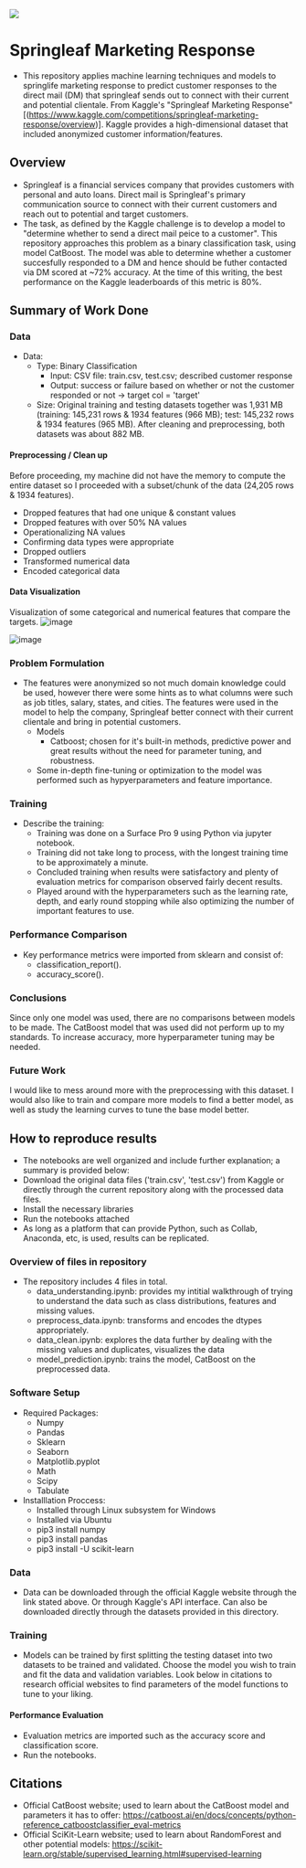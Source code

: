 ![](UTA-DataScience-Logo.png)

# Springleaf Marketing Response

* This repository applies machine learning techniques and models to springlife marketing response to predict customer responses to the direct mail (DM) that springleaf sends out to connect with their current and potential clientale.
From Kaggle's "Springleaf Marketing Response" [(https://www.kaggle.com/competitions/springleaf-marketing-response/overview)]. Kaggle provides a high-dimensional dataset that included anonymized customer information/features.

## Overview

* Springleaf is a financial services company that provides customers with personal and auto loans. Direct mail is Springleaf's primary communication source to connect with their current customers and reach out to potential and target customers.
* The task, as defined by the Kaggle challenge is to develop a model to "determine whether to send a direct mail peice to a customer". This repository approaches this problem as a binary classification task, using model CatBoost. The model was able to determine whether a customer succesfully responded to a DM and hence should be futher contacted via DM scored at ~72% accuracy. At the time of this writing, the best performance on the Kaggle leaderboards of this metric is 80%.

## Summary of Work Done

### Data

* Data:
  * Type: Binary Classification
    * Input: CSV file: train.csv, test.csv; described customer response
    * Output: success or failure based on whether or not the customer responded or not -> target col = 'target'
  * Size: Original training and testing datasets together was 1,931 MB (training: 145,231 rows & 1934 features (966 MB); test: 145,232 rows & 1934 features (965 MB). After cleaning and preprocessing, both datasets was about 882 MB.

#### Preprocessing / Clean up

Before proceeding, my machine did not have the memory to compute the entire dataset so I proceeded with a subset/chunk of the data (24,205 rows & 1934 features).
- Dropped features that had one unique & constant values
- Dropped features with over 50% NA values
- Operationalizing NA values
- Confirming data types were appropriate
- Dropped outliers
- Transformed numerical data
- Encoded categorical data

#### Data Visualization

Visualization of some categorical and numerical features that compare the targets.
![image](https://github.com/user-attachments/assets/a75618c1-a765-40ff-81de-8cdcb6c4b31e)

![image](https://github.com/user-attachments/assets/e41a6421-a645-480f-b419-a9cb631c580f)

### Problem Formulation

* The features were anonymized so not much domain knowledge could be used, however there were some hints as to what columns were such as job titles, salary, states, and cities. The features were used in the model to help the company, Springleaf better connect with their current clientale and bring in potential customers.
  * Models
    * Catboost; chosen for it's built-in methods, predictive power and great results without the need for parameter tuning, and robustness.
  * Some in-depth fine-tuning or optimization to the model was performed such as hypyerparameters and feature importance. 

### Training

* Describe the training:
  * Training was done on a Surface Pro 9 using Python via jupyter notebook.
  * Training did not take long to process, with the longest training time to be approximately a minute.
  * Concluded training when results were satisfactory and plenty of evaluation metrics for comparison observed fairly decent results.
  * Played around with the hyperparameters such as the learning rate, depth, and early round stopping while also optimizing the number of important features to use.

### Performance Comparison

* Key performance metrics were imported from sklearn and consist of:
  * classification_report().
  * accuracy_score().

### Conclusions

Since only one model was used, there are no comparisons between models to be made. The CatBoost model that was used did not perform up to my standards. To increase accuracy, more hyperparameter tuning may be needed.

### Future Work

I would like to mess around more with the preprocessing with this dataset. I would also like to train and compare more models to find a better model, as well as study the learning curves to tune the base model better.

## How to reproduce results

* The notebooks are well organized and include further explanation; a summary is provided below:
* Download the original data files ('train.csv', 'test.csv') from Kaggle or directly through the current repository along with the processed data files.
* Install the necessary libraries
* Run the notebooks attached
* As long as a platform that can provide Python, such as Collab, Anaconda, etc, is used, results can be replicated.

### Overview of files in repository

* The repository includes 4 files in total.
  * data_understanding.ipynb:  provides my intitial walkthrough of trying to understand the data such as class distributions, features and missing values.
  * preprocess_data.ipynb: transforms and encodes the dtypes appropriately.
  * data_clean.ipynb: explores the data further by dealing with the missing values and duplicates, visualizes the data
  * model_prediction.ipynb: trains the model, CatBoost on the preprocessed data.

### Software Setup
* Required Packages:
  * Numpy
  * Pandas
  * Sklearn
  * Seaborn
  * Matplotlib.pyplot
  * Math
  * Scipy
  * Tabulate
* Installlation Proccess:
  * Installed through Linux subsystem for Windows
  * Installed via Ubuntu
  * pip3 install numpy
  * pip3 install pandas
  * pip3 install -U scikit-learn

### Data

* Data can be downloaded through the official Kaggle website through the link stated above. Or through Kaggle's API interface. Can also be downloaded directly through the datasets provided in this directory.

### Training

* Models can be trained by first splitting the testing dataset into two datasets to be trained and validated. Choose the model you wish to train and fit the data and validation variables. Look below in citations to research official websites to find parameters of the model functions to tune to your liking.

#### Performance Evaluation

* Evaluation metrics are imported such as the accuracy score and classification score.
* Run the notebooks.


## Citations
- Official CatBoost website; used to learn about the CatBoost model and parameters it has to offer: https://catboost.ai/en/docs/concepts/python-reference_catboostclassifier_eval-metrics
- Official SciKit-Learn website; used to learn about RandomForest and other potential models: https://scikit-learn.org/stable/supervised_learning.html#supervised-learning
